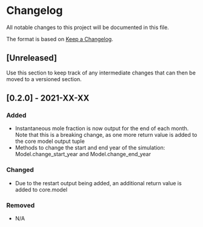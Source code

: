# Changelog
All notable changes to this project will be documented in this file.

The format is based on [Keep a Changelog](https://keepachangelog.com/en/1.0.0/).

## [Unreleased]
Use this section to keep track of any intermediate changes that can then be moved to a versioned section.

## [0.2.0] - 2021-XX-XX
### Added
- Instantaneous mole fraction is now output for the end of each month.
Note that this is a breaking change, as one more return value is added to the 
core model output tuple
- Methods to change the start and end year of the simulation: 
Model.change_start_year and Model.change_end_year

### Changed
- Due to the restart output being added, an additional return value is added
to core.model

### Removed
- N/A
